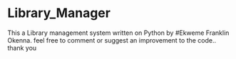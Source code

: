 # Library_Manager
This a Library management system written on Python by #Ekweme Franklin Okenna. feel free to comment or suggest an improvement to the code.. thank you
